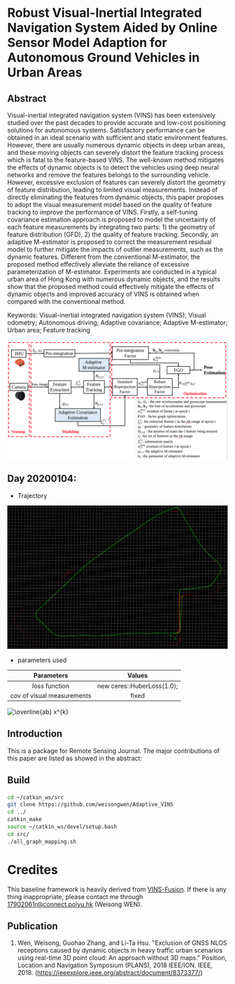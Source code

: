 # Robust Visual-Inertial Integrated Navigation System Aided by Online Sensor Model Adaption for Autonomous Ground Vehicles in Urban Areas 

## Abstract
Visual-inertial integrated navigation system (VINS) has been extensively studied over the past decades to provide accurate and low-cost positioning solutions for autonomous systems. Satisfactory performance can be obtained in an ideal scenario with sufficient and static environment features. However, there are usually numerous dynamic objects in deep urban areas, and these moving objects can severely distort the feature tracking process which is fatal to the feature-based VINS. The well-known method mitigates the effects of dynamic objects is to detect the vehicles using deep neural networks and remove the features belongs to the surrounding vehicle. However, excessive exclusion of features can severely distort the geometry of feature distribution, leading to limited visual measurements. Instead of directly eliminating the features from dynamic objects, this paper proposes to adopt the visual measurement model based on the quality of feature tracking to improve the performance of VINS. Firstly, a self-tuning covariance estimation approach is proposed to model the uncertainty of each feature measurements by integrating two parts: 1) the geometry of feature distribution (GFD), 2) the quality of feature tracking. Secondly, an adaptive M-estimator is proposed to correct the measurement residual model to further mitigate the impacts of outlier measurements, such as the dynamic features. Different from the conventional M-estimator, the proposed method effectively alleviate the reliance of excessive parameterization of M-estimator. Experiments are conducted in a typical urban area of Hong Kong with numerous dynamic objects, and the results show that the proposed method could effectively mitigate the effects of dynamic objects and improved accuracy of VINS is obtained when compared with the conventional method. 

Keywords: Visual-inertial integrated navigation system (VINS); Visual odometry; Autonomous driving; Adaptive covariance; Adaptive M-estimator; Urban area; Feature tracking 

<p align="center">
  <img width="712pix" src="img/framework20200104.png">
</p>

## Day 20200104:
- Trajectory
<p align="center">
  <img width="712pix" src="img/trajectoryRviz20200104.png">
</p>

- parameters used 

| Parameters | Values |
| :---:  | :---:  |
| loss function | new ceres::HuberLoss(1.0); |
| cov of visual measurements | fixed |

<img src="http://www.sciweavers.org/tex2img.php?eq=%20%5Coverline%7Bab%7D%20%20x%5E%7Bk%7D%20&bc=White&fc=Black&im=jpg&fs=12&ff=arev&edit=0" align="center" border="0" alt=" \overline{ab}  x^{k} " width="46" height="19" />

## Introduction
This is a package for Remote Sensing Journal. The major contributions of this paper are listed as showed in the abstract: 

## Build 
```bash
cd ~/catkin_ws/src
git clone https://github.com/weisongwen/Adaptive_VINS
cd ../
catkin_make
source ~/catkin_ws/devel/setup.bash
cd src/
./all_graph_mapping.sh
```

# Credites
This baseline framework is heavily derived from [VINS-Fusion](https://github.com/HKUST-Aerial-Robotics/VINS-Fusion). If there is any thing inappropriate, please contact me through 17902061r@connect.polyu.hk (Weisong WEN).

## Publication

1. Wen, Weisong, Guohao Zhang, and Li-Ta Hsu. "Exclusion of GNSS NLOS receptions caused by dynamic objects in heavy traffic urban scenarios using real-time 3D point cloud: An approach without 3D maps." Position, Location and Navigation Symposium (PLANS), 2018 IEEE/ION. IEEE, 2018. (https://ieeexplore.ieee.org/abstract/document/8373377/)